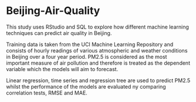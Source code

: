 # Beijing-Air-Quality

This study uses RStudio and SQL to explore how different machine learning techniques can predict air quality in Beijing.

Training data is taken from the UCI Machine Learning Repository and consists of hourly readings of various atmospheric and weather conditions in Beijing over a four year period. PM2.5 is considered as the most important measure of air pollution and therefore is treated as the dependent variable which the models will aim to forecast. 

Linear regression, time series and regression tree are used to predict PM2.5 whilst the performance of the models are evaluated ny comparing correlation tests, RMSE and MAE.
